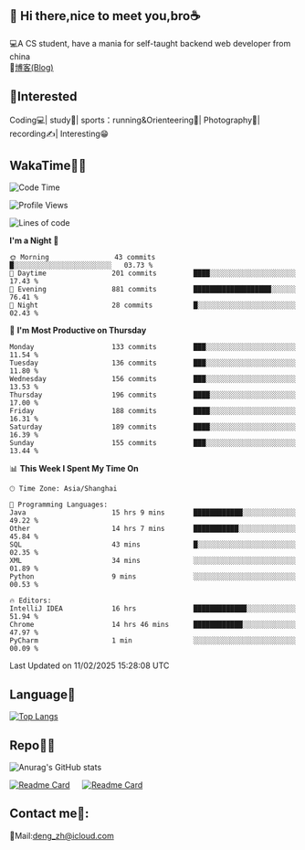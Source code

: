 👋 Hi there,nice to meet you,bro☕
---
💻A CS student, have a mania for self-taught backend web developer from china   
📌[博客(Blog)](https://github.com/HealUP/MyBlog)

 <!-- waka-box start -->
 <!-- waka-box end -->
 
🧲**Interested**
--
Coding💻| study📖| sports：running&Orienteering🏃‍| Photography📸| recording✍️| Interesting😁

WakaTime👨‍💻
---
<!--START_SECTION:waka-->
![Code Time](http://img.shields.io/badge/Code%20Time-2%2C510%20hrs%2047%20mins-blue)

![Profile Views](http://img.shields.io/badge/Profile%20Views-10-blue)

![Lines of code](https://img.shields.io/badge/From%20Hello%20World%20I%27ve%20Written-205.1%20thousand%20lines%20of%20code-blue)

**I'm a Night 🦉** 

```text
🌞 Morning                43 commits          █░░░░░░░░░░░░░░░░░░░░░░░░   03.73 % 
🌆 Daytime                201 commits         ████░░░░░░░░░░░░░░░░░░░░░   17.43 % 
🌃 Evening                881 commits         ███████████████████░░░░░░   76.41 % 
🌙 Night                  28 commits          █░░░░░░░░░░░░░░░░░░░░░░░░   02.43 % 
```
📅 **I'm Most Productive on Thursday** 

```text
Monday                   133 commits         ███░░░░░░░░░░░░░░░░░░░░░░   11.54 % 
Tuesday                  136 commits         ███░░░░░░░░░░░░░░░░░░░░░░   11.80 % 
Wednesday                156 commits         ███░░░░░░░░░░░░░░░░░░░░░░   13.53 % 
Thursday                 196 commits         ████░░░░░░░░░░░░░░░░░░░░░   17.00 % 
Friday                   188 commits         ████░░░░░░░░░░░░░░░░░░░░░   16.31 % 
Saturday                 189 commits         ████░░░░░░░░░░░░░░░░░░░░░   16.39 % 
Sunday                   155 commits         ███░░░░░░░░░░░░░░░░░░░░░░   13.44 % 
```


📊 **This Week I Spent My Time On** 

```text
🕑︎ Time Zone: Asia/Shanghai

💬 Programming Languages: 
Java                     15 hrs 9 mins       ████████████░░░░░░░░░░░░░   49.22 % 
Other                    14 hrs 7 mins       ███████████░░░░░░░░░░░░░░   45.84 % 
SQL                      43 mins             █░░░░░░░░░░░░░░░░░░░░░░░░   02.35 % 
XML                      34 mins             ░░░░░░░░░░░░░░░░░░░░░░░░░   01.89 % 
Python                   9 mins              ░░░░░░░░░░░░░░░░░░░░░░░░░   00.53 % 

🔥 Editors: 
IntelliJ IDEA            16 hrs              █████████████░░░░░░░░░░░░   51.94 % 
Chrome                   14 hrs 46 mins      ████████████░░░░░░░░░░░░░   47.97 % 
PyCharm                  1 min               ░░░░░░░░░░░░░░░░░░░░░░░░░   00.09 % 
```


 Last Updated on 11/02/2025 15:28:08 UTC
<!--END_SECTION:waka-->

Language🚀
---
[![Top Langs](https://github-readme-stats.vercel.app/api/top-langs/?username=HealUP&layout=compact&hide_border=true)](https://github.com/HealUP)

Repo🧑‍💻
---
![Anurag's GitHub stats](https://github-readme-stats.vercel.app/api?username=HealUP&count_private=true&show_icons=true&theme=gruvbox&hide_border=true) 

[![Readme Card](https://github-readme-stats.vercel.app/api/pin/?username=HealUP&repo=InternetEy&theme=transparent)](https://github.com/HealUP/InternetEy) &emsp;
[![Readme Card](https://github-readme-stats.vercel.app/api/pin/?username=HealUP&repo=CampusExperience&theme=transparent)](https://github.com/HealUP/CampusExperience)


Contact me📱:
---
📮Mail:deng_zh@icloud.com  
